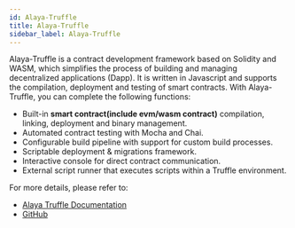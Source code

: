 ```yaml
---
id: Alaya-Truffle
title: Alaya-Truffle
sidebar_label: Alaya-Truffle
---
```


Alaya-Truffle is a contract development framework based on Solidity and WASM, which simplifies the process of building and managing decentralized applications (Dapp). It is written in Javascript and supports the compilation, deployment and testing of smart contracts. With Alaya-Truffle, you can complete the following functions:

* Built-in __smart contract(include evm/wasm contract)__ compilation, linking, deployment and binary management.
* Automated contract testing with Mocha and Chai.
* Configurable build pipeline with support for custom build processes.
* Scriptable deployment & migrations framework.
* Interactive console for direct contract communication.
* External script runner that executes scripts within a Truffle environment.

For more details, please refer to:
- [Alaya Truffle Documentation](https://platon-truffle.readthedocs.io/en/alaya/)
- [GitHub](https://github.com/AlayaNetwork/alaya-truffle/tree/develop)
